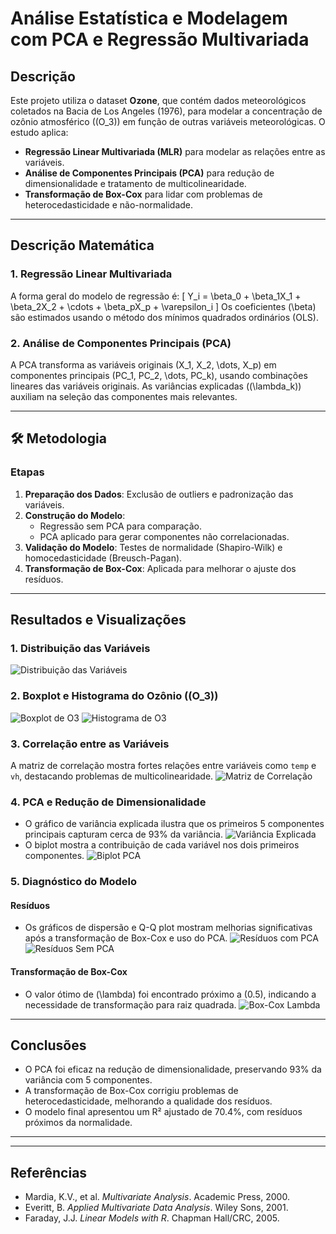 # Análise Estatística e Modelagem com PCA e Regressão Multivariada

##  Descrição
Este projeto utiliza o dataset **Ozone**, que contém dados meteorológicos coletados na Bacia de Los Angeles (1976), para modelar a concentração de ozônio atmosférico (\(O_3\)) em função de outras variáveis meteorológicas. O estudo aplica:
- **Regressão Linear Multivariada (MLR)** para modelar as relações entre as variáveis.
- **Análise de Componentes Principais (PCA)** para redução de dimensionalidade e tratamento de multicolinearidade.
- **Transformação de Box-Cox** para lidar com problemas de heterocedasticidade e não-normalidade.

---

##  Descrição Matemática
### 1. **Regressão Linear Multivariada**
A forma geral do modelo de regressão é:
\[
Y_i = \beta_0 + \beta_1X_1 + \beta_2X_2 + \cdots + \beta_pX_p + \varepsilon_i
\]
Os coeficientes \(\beta\) são estimados usando o método dos mínimos quadrados ordinários (OLS).

### 2. **Análise de Componentes Principais (PCA)**
A PCA transforma as variáveis originais \(X_1, X_2, \dots, X_p\) em componentes principais \(PC_1, PC_2, \dots, PC_k\), usando combinações lineares das variáveis originais. As variâncias explicadas (\(\lambda_k\)) auxiliam na seleção das componentes mais relevantes.

---

## 🛠 Metodologia
### Etapas
1. **Preparação dos Dados**: Exclusão de outliers e padronização das variáveis.
2. **Construção do Modelo**:
   - Regressão sem PCA para comparação.
   - PCA aplicado para gerar componentes não correlacionadas.
3. **Validação do Modelo**: Testes de normalidade (Shapiro-Wilk) e homocedasticidade (Breusch-Pagan).
4. **Transformação de Box-Cox**: Aplicada para melhorar o ajuste dos resíduos.

---

##  Resultados e Visualizações

### 1. **Distribuição das Variáveis**
![Distribuição das Variáveis](plots/hist_plots.png)

### 2. **Boxplot e Histograma do Ozônio (\(O_3\))**
![Boxplot de O3](plots/o3_box.png)
![Histograma de O3](plots/o3_hist.png)

### 3. **Correlação entre as Variáveis**
A matriz de correlação mostra fortes relações entre variáveis como `temp` e `vh`, destacando problemas de multicolinearidade.
![Matriz de Correlação](plots/correl.png)

### 4. **PCA e Redução de Dimensionalidade**
- O gráfico de variância explicada ilustra que os primeiros 5 componentes principais capturam cerca de 93% da variância.
![Variância Explicada](plots/var_plot.png)
- O biplot mostra a contribuição de cada variável nos dois primeiros componentes.
![Biplot PCA](plots/pca_plot.png)

### 5. **Diagnóstico do Modelo**
#### Resíduos
- Os gráficos de dispersão e Q-Q plot mostram melhorias significativas após a transformação de Box-Cox e uso do PCA.
![Resíduos com PCA](plots/qqplot_com_PCA.png)
![Resíduos Sem PCA](plots/qqplot.png)

#### Transformação de Box-Cox
- O valor ótimo de \(\lambda\) foi encontrado próximo a \(0.5\), indicando a necessidade de transformação para raiz quadrada.
![Box-Cox Lambda](plots/trans_box_cox_lambda.png)

---

##  Conclusões
- O PCA foi eficaz na redução de dimensionalidade, preservando 93% da variância com 5 componentes.
- A transformação de Box-Cox corrigiu problemas de heterocedasticidade, melhorando a qualidade dos resíduos.
- O modelo final apresentou um R² ajustado de 70.4%, com resíduos próximos da normalidade.

---
---

##  Referências
- Mardia, K.V., et al. *Multivariate Analysis*. Academic Press, 2000.
- Everitt, B. *Applied Multivariate Data Analysis*. Wiley Sons, 2001.
- Faraday, J.J. *Linear Models with R*. Chapman Hall/CRC, 2005.
